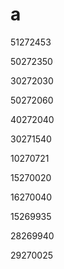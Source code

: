 # a

51272453

50272350

30272030

50272060

40272040

30271540

10270721

15270020

16270040

15269935

28269940

29270025
